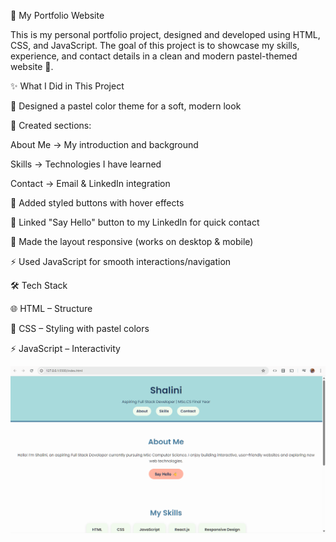 🌸 My Portfolio Website

This is my personal portfolio project, designed and developed using HTML, CSS, and JavaScript.
The goal of this project is to showcase my skills, experience, and contact details in a clean and modern pastel-themed website 🎨.

✨ What I Did in This Project

🎨 Designed a pastel color theme for a soft, modern look

📄 Created sections:

About Me → My introduction and background

Skills → Technologies I have learned

Contact → Email & LinkedIn integration

🔘 Added styled buttons with hover effects

🔗 Linked "Say Hello" button to my LinkedIn for quick contact

📱 Made the layout responsive (works on desktop & mobile)

⚡ Used JavaScript for smooth interactions/navigation

🛠 Tech Stack

🌐 HTML – Structure

🎨 CSS – Styling with pastel colors

⚡ JavaScript – Interactivity

![Image](ss.png)